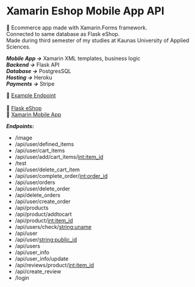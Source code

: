 # Xamarin Eshop Mobile App API #
🛒 Ecommerce app made with Xamarin.Forms framework.<br/>
Connected to same database as Flask eShop.<br/>
Made during third semester of my studies at Kaunas University of Applied Sciences.<br/>

***Mobile App ->*** Xamarin XML templates, business logic<br/>
***Backend ->*** Flask API<br/>
***Database ->*** PostgresSQL<br/>
***Hosting ->*** Heroku<br/>
***Payments ->*** Stripe<br/>

🔌 [Example Endpoint](https://flaskeshopapi.herokuapp.com/api/products)<br/><br/>
🔗 [Flask eShop](https://github.com/Vitals9367/Flask_eshop)<br/>
🔗 [Xamarin Mobile App](https://github.com/Vitals9367/Xamarin_eshop_app)

***Endpoints:***
- /image
- /api/user/defined_items
- /api/user/cart_items
- /api/user/add/cart_items/<int:item_id>
- /test
- /api/user/delete_cart_item
- /api/user/complete_order/<int:order_id>
- /api/user/orders
- /api/user/delete_order
- /api/delete_orders
- /api/user/create_order
- /api/products
- /api/product/addtocart
- /api/product/<int:item_id>
- /api/users/check/<string:uname>
- /api/user
- /api/user/<string:public_id>
- /api/users
- /api/user_info
- /api/user_info/update
- /api/reviews/product/<int:item_id>
- /api/create_review
- /login
